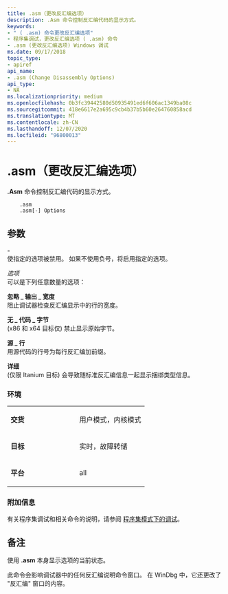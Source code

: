 ```yaml
---
title: .asm（更改反汇编选项）
description: .Asm 命令控制反汇编代码的显示方式。
keywords:
- " ( .asm) 命令更改反汇编选项"
- 程序集调试，更改反汇编选项 ( .asm) 命令
- .asm (更改反汇编选项) Windows 调试
ms.date: 09/17/2018
topic_type:
- apiref
api_name:
- .asm (Change Disassembly Options)
api_type:
- NA
ms.localizationpriority: medium
ms.openlocfilehash: 0b3fc39442580d50935491ed6f606ac1349ba08c
ms.sourcegitcommit: 418e6617e2a695c9cb4b37b5b60e264760858acd
ms.translationtype: MT
ms.contentlocale: zh-CN
ms.lasthandoff: 12/07/2020
ms.locfileid: "96800013"
---
```

# <a name="asm-change-disassembly-options"></a>.asm（更改反汇编选项）


**.Asm** 命令控制反汇编代码的显示方式。

```dbgcmd
    .asm 
    .asm[-] Options
```

## <a name="span-idddk_meta_change_disassembly_options_dbgspanspan-idddk_meta_change_disassembly_options_dbgspanparameters"></a><span id="ddk_meta_change_disassembly_options_dbg"></span><span id="DDK_META_CHANGE_DISASSEMBLY_OPTIONS_DBG"></span>参数


<span id="_______-______"></span> **-**   
使指定的选项被禁用。 如果不使用负号，将启用指定的选项。

<span id="_______Options______"></span><span id="_______options______"></span><span id="_______OPTIONS______"></span>*选项*   
可以是下列任意数量的选项：

<span id="ignore_output_width"></span><span id="IGNORE_OUTPUT_WIDTH"></span>**忽略 \_ 输出 \_ 宽度**  
阻止调试器检查反汇编显示中的行的宽度。

<span id="no_code_bytes"></span><span id="NO_CODE_BYTES"></span>**无 \_ 代码 \_ 字节**  
 (x86 和 x64 目标仅) 禁止显示原始字节。

<span id="source_line"></span><span id="SOURCE_LINE"></span>**源 \_ 行**  
用源代码的行号为每行反汇编加前缀。

<span id="verbose"></span><span id="VERBOSE"></span>**详细**  
 (仅限 Itanium 目标) 会导致随标准反汇编信息一起显示捆绑类型信息。

### <a name="span-idenvironmentspanspan-idenvironmentspanspan-idenvironmentspanenvironment"></a><span id="Environment"></span><span id="environment"></span><span id="ENVIRONMENT"></span>环境

<table>
<colgroup>
<col width="50%" />
<col width="50%" />
</colgroup>
<tbody>
<tr class="odd">
<td align="left"><p><strong>交货</strong></p></td>
<td align="left"><p>用户模式，内核模式</p></td>
</tr>
<tr class="even">
<td align="left"><p><strong>目标</strong></p></td>
<td align="left"><p>实时，故障转储</p></td>
</tr>
<tr class="odd">
<td align="left"><p><strong>平台</strong></p></td>
<td align="left"><p>all</p></td>
</tr>
</tbody>
</table>

 

### <a name="span-idadditional_informationspanspan-idadditional_informationspanspan-idadditional_informationspanadditional-information"></a><span id="Additional_Information"></span><span id="additional_information"></span><span id="ADDITIONAL_INFORMATION"></span>附加信息

有关程序集调试和相关命令的说明，请参阅 [程序集模式下的调试](debugging-in-assembly-mode.md)。

<a name="remarks"></a>备注
-------

使用 **.asm** 本身显示选项的当前状态。

此命令会影响调试器中的任何反汇编说明命令窗口。 在 WinDbg 中，它还更改了 "反汇编" 窗口的内容。

 

 





